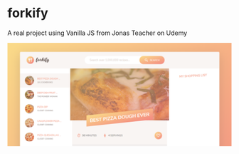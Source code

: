 # forkify
A real project using Vanilla JS from Jonas Teacher on Udemy

![forkify](https://raw.githubusercontent.com/dinhhau1807/forkify/master/src/images/forkify.PNG)
